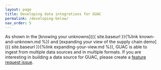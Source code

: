 ```yaml
---
layout: page
title: Developing data integrations for GUAC
permalink: /developing-below/
nav_order: 5
---
```


As shown in the [knowing your
unknowns]({{ site.baseurl }}{%link known-and-unknown.md %}) and [expanding your
view of the supply chain
demo]({{ site.baseurl }}{%link expanding-your-view.md %}), GUAC is able to
ingest from multiple data sources and in multiple formats. If you are
interesting in building a data source for GUAC, please create a
[feature request issue](https://github.com/guacsec/guac/issues/new?assignees=&labels=enhancement&projects=&template=feature_request.md&title=%5Bfeature%5D+FILL+THIS+IN).
